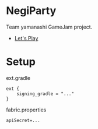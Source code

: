# NegiParty

Team yamanashi GameJam project.

- [Let's Play](http://mattak.github.io/NegiParty)

# Setup

ext.gradle

    ext {
        signing_gradle = "..."
    }

fabric.properties

    apiSecret=...

